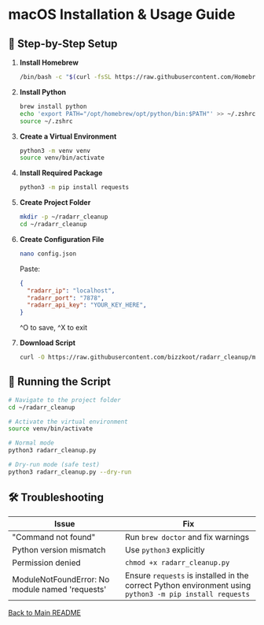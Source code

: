# macOS Installation & Usage Guide

## 🍎 Step-by-Step Setup

1. **Install Homebrew**  
   ```bash
   /bin/bash -c "$(curl -fsSL https://raw.githubusercontent.com/Homebrew/install/HEAD/install.sh)"
   ```

2. **Install Python**  
   ```bash
   brew install python
   echo 'export PATH="/opt/homebrew/opt/python/bin:$PATH"' >> ~/.zshrc
   source ~/.zshrc
   ```

3. **Create a Virtual Environment**
   ```bash
   python3 -m venv venv
   source venv/bin/activate
   ```

4. **Install Required Package**
   ```bash
   python3 -m pip install requests
   ```

5. **Create Project Folder**
   ```bash
   mkdir -p ~/radarr_cleanup
   cd ~/radarr_cleanup

6. **Create Configuration File**
   ```bash
   nano config.json
   ```
   Paste:
   ```json
   {
     "radarr_ip": "localhost",
     "radarr_port": "7878",
     "radarr_api_key": "YOUR_KEY_HERE",
   }
   ```
   ^O to save, ^X to exit

7. **Download Script**
   ```bash
   curl -O https://raw.githubusercontent.com/bizzkoot/radarr_cleanup/main/radarr_cleanup.py
   ```

## 🏃 Running the Script
```bash
# Navigate to the project folder
cd ~/radarr_cleanup

# Activate the virtual environment
source venv/bin/activate

# Normal mode
python3 radarr_cleanup.py

# Dry-run mode (safe test)
python3 radarr_cleanup.py --dry-run
```

## 🛠️ Troubleshooting
| Issue | Fix |
|-------|-----|
| "Command not found" | Run `brew doctor` and fix warnings |
| Python version mismatch | Use `python3` explicitly |
| Permission denied | `chmod +x radarr_cleanup.py` |
| ModuleNotFoundError: No module named 'requests' | Ensure `requests` is installed in the correct Python environment using `python3 -m pip install requests` |

[Back to Main README](../README.md)